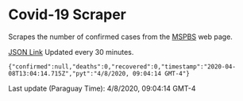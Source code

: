 # Covid-19 Scraper

Scrapes the number of confirmed cases from the [MSPBS](https://www.mspbs.gov.py/covid-19.php) web page.

[JSON Link](https://jmayalag.github.io/covid19-scrape/cases.json)
Updated every 30 minutes.
```
{"confirmed":null,"deaths":0,"recovered":0,"timestamp":"2020-04-08T13:04:14.715Z","pyt":"4/8/2020, 09:04:14 GMT-4"}
```
Last update (Paraguay Time): 4/8/2020, 09:04:14 GMT-4